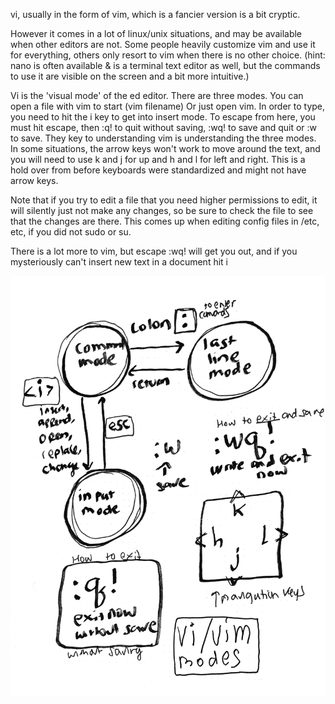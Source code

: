 vi, usually in the form of vim, which is a fancier version is a bit cryptic. 

However it comes in a lot of linux/unix situations, and may be available when other editors are not. 
Some people heavily customize vim and use it for everything, others only resort to vim when there is no other choice. 
(hint: nano is often available & is a terminal text editor as well, but the commands to use it are visible on the screen and a bit more intuitive.)

Vi is the 'visual mode' of the ed editor. 
There are three modes.
You can open a file with vim to start (vim filename)
Or just open vim. 
In order to type, you need to hit the i key to get into insert mode. 
To escape from here, you must hit escape, then :q! to quit without saving, :wq! to save and quit
or :w to save. 
They key to understanding vim is understanding the three modes. 
In some situations, the arrow keys won't work to move around the text, and you will need to use k and j for up and h and l for left and right. 
This is a hold over from before keyboards were standardized and might not have arrow keys. 

Note that if you try to edit a file that you need higher permissions to edit, it will silently just not make any changes, so be sure to check the file to see that the changes are there. 
This comes up when editing config files in /etc, etc, if you did not sudo or su. 

There is a lot more to vim, but escape :wq! will get you out, and if you mysteriously can't insert new text in a document hit i


![alt text](https://github.com/tronunit/assemblynotes/blob/master/2020-06-24%2015.34.31.png "Diagram of vim/vi modes")
